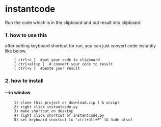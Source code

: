 # instantcode
Run the code which is in the clipboard and put result into clipboard


### 1. how to use this

after setting keyboard shortcut for run, 
you can just convert code instantly like below.

        [ ctrl+c ]  #put your code to clipboard 
        [ ctrl+alt+p ]  # convert your code to result
        [ ctrl+v ]  #paste your result  


### 2. how to install

#### --in window

        1) clone this project or download.zip ( & unzip)
        2) right click instantcode.py
        3) make shortcut on desktop
        4) right click shortcut of instantcode.py
        5) set keyboard shortcut to 'ctrl+alt+P' (& hide also)
